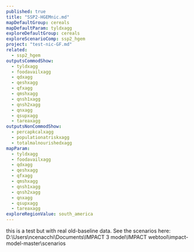 ```yaml
---
published: true
title: "SSP2-HGEMnic.md"
mapDefaultGroup: cereals
mapDefaultParam: tyldxagg
exploreDefaultGroup: cereals
exploreScenarioComp: ssp2_hgem
project: "test-nic-GF.md"
related: 
  - ssp2_hgem
outputsCommodShow: 
  - tyldxagg
  - foodavailxagg
  - qdxagg
  - qeshxagg
  - qfxagg
  - qmshxagg
  - qnsh1xagg
  - qnsh2xagg
  - qnxagg
  - qsupxagg
  - tareaxagg
outputsNonCommodShow: 
  - percapkcalxagg
  - populationatriskxagg
  - totalmalnourishedxagg
mapParam: 
  - tyldxagg
  - foodavailxagg
  - qdxagg
  - qeshxagg
  - qfxagg
  - qmshxagg
  - qnsh1xagg
  - qnsh2xagg
  - qnxagg
  - qsupxagg
  - tareaxagg
exploreRegionValue: south_america
---
```


this is a test but with real old-baseline data. See the scenarios here: D:\Users\ncenacchi\Documents\IMPACT 3 model\IMPACT webtool\impact-model-master\scenarios
